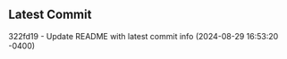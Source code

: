 
## Latest Commit
322fd19 - Update README with latest commit info (2024-08-29 16:53:20 -0400) <Yunxi-Zhou>
